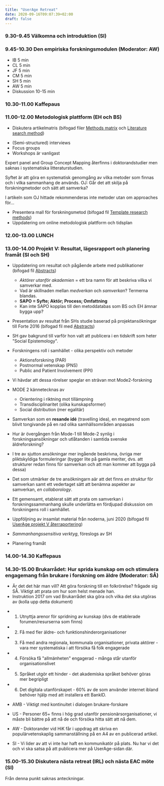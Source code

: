 ```yaml
---
title: "UserAge Retreat"
date: 2020-09-16T09:07:39+02:00
draft: false
---
```


### 9.30-9.45 Välkomna och introduktion (SI)

### 9.45-10.30 Den empiriska forskningsmodulen (Moderator: AW)
* IB 5 min
* CL 5 min
* JF 5 min
* CM 5 min
* SH 5 min
* AW 5 min
* Diskussion 10-15 min

### 10.30-11.00 Kaffepaus
### 11.00-12.00 Metodologisk plattform (EH och BS)
* Diskutera artikelmatris (bifogad filer [Methods matrix](/pdfs/200916-userage-retreat/methods-matrix.pdf) och [Literature search method](/pdfs/200916-userage-retreat/literature-search-method.pdf))

- (Semi-structured) interviews
- Focus groups
- Workshops
är vanligast

Expert panel and Group Concept Mapping återfinns i doktorandstudier men saknas i systematiska litteraturstudien.

Syftet är att göra en systematisk genomgång av vilka metoder som finnas och i vilka sammanhang de används. 
OJ: Går det att skilja på forskningmetoder och sätt att samverka?

I artikeln som OJ hittade rekommenderas inte metoder utan om approaches för...



* Presentera mall för forskningsmetod (bifogad fil [Template research methods](/pdfs/200916-userage-retreat/template-research-methods.pdf))
* Uppdatering om online metodologisk plattform och tidsplan

### 12.00-13.00 LUNCH

### 13.00-14.00 Projekt V: Resultat, lägesrapport och planering framåt (SI och SH)
* Uppdatering om resultat och pågående arbete med publikationer (bifogad fil [Abstracts](/pdfs/200916-userage-retreat/abstracts.pdf))
  
  + *Aktörer utanför akademien* = ett bra namn för att beskriva vilka vi samverkar med.
  + Vad är skillnaden mellan *medverkan* och *samverkan*? Termerna blandas. 
  + **SAPO = Syfte; Aktör; Process; Omfattning**
  + Kan inte SAPO kopplas till den metoddatabas som BS och EH ämnar bygga upp?
 
* Presentation  av  resultat  från  SHs  studie  baserad  på  projektansökningar  till  Forte  2016 (bifogad fil med [Abstracts](/pdfs/200916-userage-retreat/abstracts.pdf))

 - SH gav bakgrund till varför hon valt att publicera i en tidskrift som heter "Social Epistemology". 
  + Forskningens roll i samhället - olika perspektiv och metoder
    - Aktionsforskning (PAR)
    - Postnormal vetenskap (PNS)
    - Public and Patient Involvement (PPI)
  + Vi hävdar att dessa rörelser speglar en strävan mot Mode2-forskning
  + MODE 2 kännetecknas av 
    - Orientering i riktning mot tillämpning
    - Transdisciplinaritet (olika kunskapsformer)
    - Social distribution (mer egalitär)
    
  + Samverkan som en **resande idé** (travelling idea), en megatrend som blivit tongivande på en rad olika samhällsområden anpassas 
  + Hur är övergången från Mode-1 till Mode-2 synlig i forskningsansökningar och utlåtanden i samtida svenske äldreforskning?
  + I tre av sjutton ansökningar mer ingående beskrivna, övriga mer pliktskyldiga formuleringar (bygger lite på gamla meriter, dvs. att strukturer redan finns för samverkan och att man kommer att bygga på dessa)
  + Det som utmärker de tre ansökningarn aär att det finns *en struktur* för samverkan samt ett vedertaget sätt att benämna aspekter av samverkan, *en collaborology*.
  + Ett gemensamt, etablerat sätt att prata om samverkan i forskningssammanhang skulle underlätta en fördjupad diskussion om forskningens roll i samhället.
    
* Uppföljning av insamlat material från noderna, juni 2020 (bifogad fil [UserAge projekt V återraportering](/pdfs/200916-userage-retreat/userage-projekt-V-aterrapportering.pdf))

 + *Sammanhangssensitiva verktyg*, föreslogs av SH
* Planering framåt

### 14.00-14.30 Kaffepaus
### 14.30-15.00 Brukarrådet: Hur  sprida  kunskap  om  och  stimulera  engagemang  från  brukare  i forskning om äldre (Moderator: SÅ)

* Är det det här man vill? Att göra forskning till en folkrörelse? frågade sig SÅ. Viktigt att prata om hur som helst menade han.
* Instruktion 2017 om vad Brukarrådet ska göra och vilka det ska utgöras av (kolla upp detta dokument)
 + 1. Utnyttja arenor för spridning av kunskap (dvs de etablerade forumen/resurserna som finns)
 + 2. Få med fler äldre- och funktionshinderorganisationer
 + 3. Få med andra regionala, kommunala organisationer, privata aktörer - vara mer systematiska i att försöka få folk engagerade
 + 4. Försöka få "allmänheten" engagerad - många står utanför organisationslivet
 + 5. Språket utgör ett hinder - det akademiska språket behöver göras mer begripligt
 + 6. Det digitala utanförskapet - 60% av de som använder internet ibland behöver hjälp med att installera ett BankID.
 
 + AMB - Viktigt med kontinuitet i dialogen brukare-forskare
 + US - Personer 65+ finns i hög grad utanför pensionärsorganisationer, vi måste bli bättre på att nå de och försöka hitta sätt att nå dem.
 + AW - Doktorander vid HiK får i uppdrag att skriva en populärvetenskaplig sammanställning på en A4 av en publicerad artikel.
 + SI - Vi lider av att vi inte har haft en kommunikatör på plats. Nu har vi det och vi ska satsa på att publicera mer på UserAge-sidan där.


### 15.00-15.30 Diskutera nästa retreat (IRL) och nästa EAC möte (SI)

Från denna punkt saknas anteckningar.
